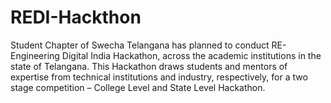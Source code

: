 # REDI-Hackthon
Student Chapter of Swecha Telangana has planned to conduct RE-Engineering Digital India Hackathon, across the academic institutions in the state of Telangana. This Hackathon draws students and mentors of expertise from technical institutions and industry, respectively, for a two stage competition – College Level and State Level Hackathon.
